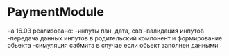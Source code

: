 # PaymentModule
на 16.03 реализовано:
-инпуты пан, дата, свв
-валидация инпутов
-передача данных инпутов в родительский компонент и формирование обьекта
-симуляция сабмита в случае если обьект заполнен данными